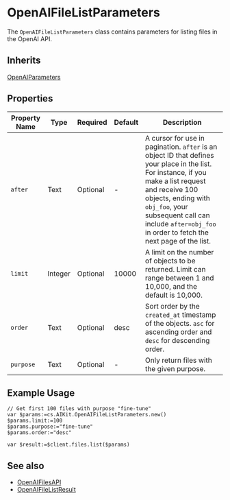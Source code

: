 # OpenAIFileListParameters

The `OpenAIFileListParameters` class contains parameters for listing files in the OpenAI API.

## Inherits

[OpenAIParameters](OpenAIParameters.md)

## Properties

| Property Name | Type    | Required | Default | Description                                                         |
|---------------|---------|----------|---------|---------------------------------------------------------------------|
| `after`       | Text    | Optional | -       | A cursor for use in pagination. `after` is an object ID that defines your place in the list. For instance, if you make a list request and receive 100 objects, ending with `obj_foo`, your subsequent call can include `after=obj_foo` in order to fetch the next page of the list. |
| `limit`       | Integer | Optional | 10000   | A limit on the number of objects to be returned. Limit can range between 1 and 10,000, and the default is 10,000. |
| `order`       | Text    | Optional | desc    | Sort order by the `created_at` timestamp of the objects. `asc` for ascending order and `desc` for descending order. |
| `purpose`     | Text    | Optional | -       | Only return files with the given purpose. |

## Example Usage

```4d
// Get first 100 files with purpose "fine-tune"
var $params:=cs.AIKit.OpenAIFileListParameters.new()
$params.limit:=100
$params.purpose:="fine-tune"
$params.order:="desc"

var $result:=$client.files.list($params)
```

## See also

- [OpenAIFilesAPI](OpenAIFilesAPI.md)
- [OpenAIFileListResult](OpenAIFileListResult.md)
